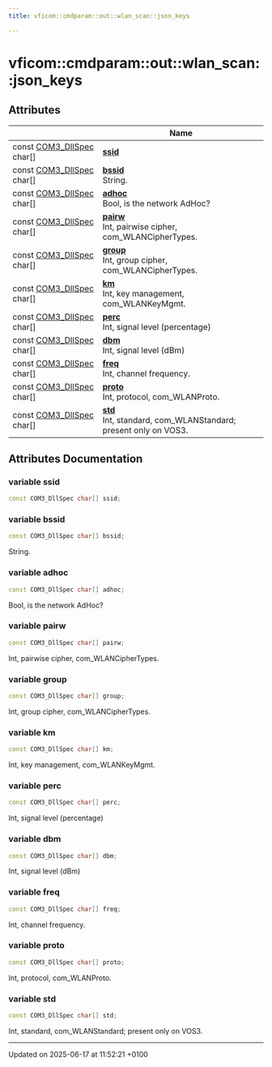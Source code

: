 ```yaml
---
title: vficom::cmdparam::out::wlan_scan::json_keys

---
```


# vficom::cmdparam::out::wlan_scan::json_keys



## Attributes

|                | Name           |
| -------------- | -------------- |
| const [COM3_DllSpec](libcom3_8h.md#define-com3-dllspec) char[] | **[ssid](namespacevficom_1_1cmdparam_1_1out_1_1wlan__scan_1_1json__keys.md#variable-ssid)**  |
| const [COM3_DllSpec](libcom3_8h.md#define-com3-dllspec) char[] | **[bssid](namespacevficom_1_1cmdparam_1_1out_1_1wlan__scan_1_1json__keys.md#variable-bssid)** <br>String.  |
| const [COM3_DllSpec](libcom3_8h.md#define-com3-dllspec) char[] | **[adhoc](namespacevficom_1_1cmdparam_1_1out_1_1wlan__scan_1_1json__keys.md#variable-adhoc)** <br>Bool, is the network AdHoc?  |
| const [COM3_DllSpec](libcom3_8h.md#define-com3-dllspec) char[] | **[pairw](namespacevficom_1_1cmdparam_1_1out_1_1wlan__scan_1_1json__keys.md#variable-pairw)** <br>Int, pairwise cipher, com_WLANCipherTypes.  |
| const [COM3_DllSpec](libcom3_8h.md#define-com3-dllspec) char[] | **[group](namespacevficom_1_1cmdparam_1_1out_1_1wlan__scan_1_1json__keys.md#variable-group)** <br>Int, group cipher, com_WLANCipherTypes.  |
| const [COM3_DllSpec](libcom3_8h.md#define-com3-dllspec) char[] | **[km](namespacevficom_1_1cmdparam_1_1out_1_1wlan__scan_1_1json__keys.md#variable-km)** <br>Int, key management, com_WLANKeyMgmt.  |
| const [COM3_DllSpec](libcom3_8h.md#define-com3-dllspec) char[] | **[perc](namespacevficom_1_1cmdparam_1_1out_1_1wlan__scan_1_1json__keys.md#variable-perc)** <br>Int, signal level (percentage)  |
| const [COM3_DllSpec](libcom3_8h.md#define-com3-dllspec) char[] | **[dbm](namespacevficom_1_1cmdparam_1_1out_1_1wlan__scan_1_1json__keys.md#variable-dbm)** <br>Int, signal level (dBm)  |
| const [COM3_DllSpec](libcom3_8h.md#define-com3-dllspec) char[] | **[freq](namespacevficom_1_1cmdparam_1_1out_1_1wlan__scan_1_1json__keys.md#variable-freq)** <br>Int, channel frequency.  |
| const [COM3_DllSpec](libcom3_8h.md#define-com3-dllspec) char[] | **[proto](namespacevficom_1_1cmdparam_1_1out_1_1wlan__scan_1_1json__keys.md#variable-proto)** <br>Int, protocol, com_WLANProto.  |
| const [COM3_DllSpec](libcom3_8h.md#define-com3-dllspec) char[] | **[std](namespacevficom_1_1cmdparam_1_1out_1_1wlan__scan_1_1json__keys.md#variable-std)** <br>Int, standard, com_WLANStandard; present only on VOS3.  |



## Attributes Documentation

### variable ssid

```cpp
const COM3_DllSpec char[] ssid;
```


### variable bssid

```cpp
const COM3_DllSpec char[] bssid;
```

String. 

### variable adhoc

```cpp
const COM3_DllSpec char[] adhoc;
```

Bool, is the network AdHoc? 

### variable pairw

```cpp
const COM3_DllSpec char[] pairw;
```

Int, pairwise cipher, com_WLANCipherTypes. 

### variable group

```cpp
const COM3_DllSpec char[] group;
```

Int, group cipher, com_WLANCipherTypes. 

### variable km

```cpp
const COM3_DllSpec char[] km;
```

Int, key management, com_WLANKeyMgmt. 

### variable perc

```cpp
const COM3_DllSpec char[] perc;
```

Int, signal level (percentage) 

### variable dbm

```cpp
const COM3_DllSpec char[] dbm;
```

Int, signal level (dBm) 

### variable freq

```cpp
const COM3_DllSpec char[] freq;
```

Int, channel frequency. 

### variable proto

```cpp
const COM3_DllSpec char[] proto;
```

Int, protocol, com_WLANProto. 

### variable std

```cpp
const COM3_DllSpec char[] std;
```

Int, standard, com_WLANStandard; present only on VOS3. 




-------------------------------

Updated on 2025-06-17 at 11:52:21 +0100